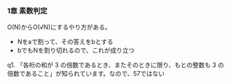### 1章 素数判定
O(N)からO(√N)にするやり方がある。
- Nをaで割って、その答えをbとする
- bでもNを割り切れるので、これが成り立つ

q1. 
「各桁の和が 3 の倍数であるとき、またそのときに限り、もとの整数も 3 の倍数であること」が知られています。なので、57ではない